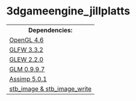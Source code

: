 # 3dgameengine_jillplatts

<table style="width:100%">
  <tr>
    <th>Dependencies:</th>
  </tr>
  <tr>
    <td><a href="https://www.opengl.org/">OpenGL 4.6</td>
  </tr>
  <tr>
    <td><a href="https://github.com/glfw/glfw">GLFW 3.3.2</a></td>
  </tr>
  <tr>
    <td><a href="https://github.com/nigels-com/glew">GLEW 2.2.0</a></td>
  </tr>
  <tr>
    <td><a href="https://github.com/g-truc/glm">GLM 0.9.9.7</a></td>
  </tr>
  <tr>
    <td><a href="https://github.com/assimp/assimp">Assimp 5.0.1</a></td>
  </tr>
  <tr>
    <td><a href="https://github.com/nothings/stb">stb_image & stb_image_write</a></td>
  </tr>
</table>
